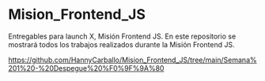 # Mision_Frontend_JS
Entregables para launch X, Misión Frontend JS. En este repositorio se mostrará todos los trabajos realizados durante la Misión Frontend JS.

https://github.com/HannyCarballo/Mision_Frontend_JS/tree/main/Semana%201%20-%20Despegue%20%F0%9F%9A%80
